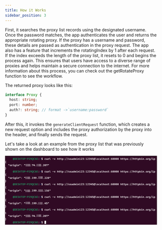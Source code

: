 ```yaml
---
title: How it Works
sidebar_position: 3
---
```


First, it searches the proxy list records using the designated username. Once the password matches, the app authenticates the user and returns the appropriate rotating proxy. If the proxy has a username and password, these details are passed as authentication in the proxy request. The app also has a feature that increments the rotatingIndex by 1 after each request. If the index exceeds the length of the proxy list, it resets to 0 and begins the process again. This ensures that users have access to a diverse range of proxies and helps maintain a secure connection to the internet. For more information about this process, you can check out the getRotateProxy function to see the workflow.

The returned proxy looks like this:

```ts
interface Proxy {
  host: string;
  port: number;
  auth?: string; // format ->`username:password`
}
```

After this, it invokes the `generateClientRequest` function, which creates a new request option and includes the proxy authorization by the proxy into the header, and finally sends the request.

Let's take a look at an example from the proxy list that was previously shown on the dashboard to see how it works

![Rotating proxy server through curl](../../../assets/23.proxy-rotator.png)
